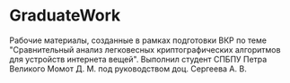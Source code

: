 # GraduateWork
Рабочие материалы, созданные в рамках подготовки ВКР по теме "Сравнительный анализ легковесных криптографических алгоритмов для устройств интернета вещей". Выполнил студент СПБПУ Петра Великого Момот Д. М. под руководством доц. Сергеева А. В.
